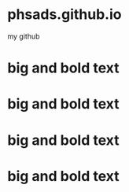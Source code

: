 # phsads.github.io
my github
# big and bold text
# big and bold text
# big and bold text
# big and bold text
